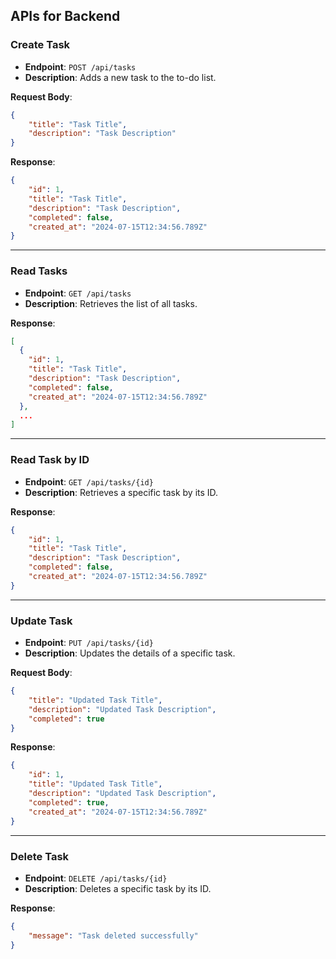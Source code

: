 ## APIs for Backend

### **Create Task**

-   **Endpoint**: `POST /api/tasks`
-   **Description**: Adds a new task to the to-do list.

**Request Body**:

```json
{
    "title": "Task Title",
    "description": "Task Description"
}
```

**Response**:

```json
{
    "id": 1,
    "title": "Task Title",
    "description": "Task Description",
    "completed": false,
    "created_at": "2024-07-15T12:34:56.789Z"
}
```

---

### **Read Tasks**

-   **Endpoint**: `GET /api/tasks`
-   **Description**: Retrieves the list of all tasks.

**Response**:

```json
[
  {
    "id": 1,
    "title": "Task Title",
    "description": "Task Description",
    "completed": false,
    "created_at": "2024-07-15T12:34:56.789Z"
  },
  ...
]
```

---

### **Read Task by ID**

-   **Endpoint**: `GET /api/tasks/{id}`
-   **Description**: Retrieves a specific task by its ID.

**Response**:

```json
{
    "id": 1,
    "title": "Task Title",
    "description": "Task Description",
    "completed": false,
    "created_at": "2024-07-15T12:34:56.789Z"
}
```

---

### **Update Task**

-   **Endpoint**: `PUT /api/tasks/{id}`
-   **Description**: Updates the details of a specific task.

**Request Body**:

```json
{
    "title": "Updated Task Title",
    "description": "Updated Task Description",
    "completed": true
}
```

**Response**:

```json
{
    "id": 1,
    "title": "Updated Task Title",
    "description": "Updated Task Description",
    "completed": true,
    "created_at": "2024-07-15T12:34:56.789Z"
}
```

---

### **Delete Task**

-   **Endpoint**: `DELETE /api/tasks/{id}`
-   **Description**: Deletes a specific task by its ID.

**Response**:

```json
{
    "message": "Task deleted successfully"
}
```
